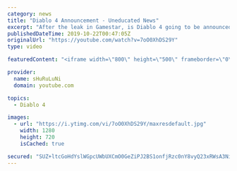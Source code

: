 ```yaml
---
category: news
title: "Diablo 4 Announcement - Uneducated News"
excerpt: "After the leak in Gamestar, is Diablo 4 going to be announced at this year's Blizzcon? GET OUR UNEDUCATED MERCHANDISE!"
publishedDateTime: 2019-10-22T00:47:05Z
originalUrl: "https://youtube.com/watch?v=7oO0XhDS29Y"
type: video

featuredContent: "<iframe width=\"800\" height=\"500\" frameborder=\"0\" src=\"https://www.youtube.com/embed/7oO0XhDS29Y\" allow=\"accelerometer; autoplay; encrypted-media; gyroscope; picture-in-picture\" allowfullscreen></iframe>"

provider:
  name: sHuRuLuNi
  domain: youtube.com

topics:
  - Diablo 4

images:
  - url: "https://i.ytimg.com/vi/7oO0XhDS29Y/maxresdefault.jpg"
    width: 1280
    height: 720
    isCached: true

secured: "SUZ+ltcGoHdYslWGpcUWbUXCmO0GeZiPJ2BS1onfjRzc0nY8vyQ23xRWsA3NiOEkbmc8z4pYcHj9t+L33DKKvttNxmfnN+U0+u9KPkBisl/HYMs3A7YJwzbNt9KSDBC2A/kWd3+I2MvqYMXMQIJqRol8moW7GJazDPrH0X1e/Ayr93HMKjlqYELHzYHcQKb3yaM+DY/8ZhhJFAFlvba8ImI8PF84KR48MKviDnwUd94sOw1W4oFIIoDlISYlXB/DKJIvlv5HcqHEOGuc5ccd2S6IXjDiQFyrjCKMcIN6QxR/a6dl63AZyxqkVIKdkSOgZ7pktE+IAx1jIllIj3K4MduWNjwgYjovrflasYmdAGOcG7GyZJW2IqaVy6adlQ1KJlOFPQgxXVxJbwP9NvnLrQUeTkzp79IQYWF8ARNxhWg=;aQA3HPYpcn8hEtHPIK4c+w=="
---
```


